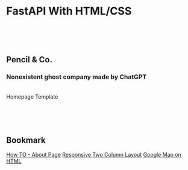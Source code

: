 # FastAPI With HTML/CSS
<br/><br/><br/>

## Pencil & Co.
### Nonexistent ghost company made by ChatGPT
<br>Homepage Template

<br/><br/><br/>

## Bookmark
[How TO - About Page](https://www.w3schools.com/howto/howto_css_about_page.asp)
[Responsive Two Column Layout](https://www.w3schools.com/howto/tryit.asp?filename=tryhow_css_two_columns_responsive)
[Google Map on HTML](https://ordinary-code.tistory.com/113)

<br/><br/><br/>
